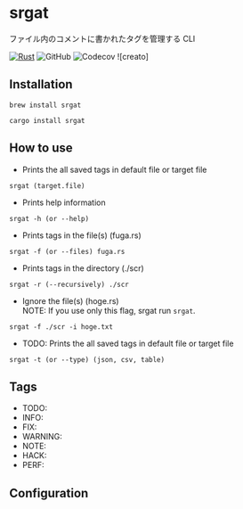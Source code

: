 # srgat

ファイル内のコメントに書かれたタグを管理する CLI

[![Rust](https://github.com/w40141/srgat/actions/workflows/rust.yml/badge.svg)](https://github.com/w40141/srgat/actions/workflows/rust.yml)
![GitHub](https://img.shields.io/github/license/w40141/srgat)
![Codecov](https://img.shields.io/codecov/c/github/w40141/srgat)
![creato]

## Installation

```
brew install srgat
```

```
cargo install srgat
```

## How to use

- Prints the all saved tags in default file or target file

```
srgat (target.file)
```

- Prints help information

```
srgat -h (or --help)
```

- Prints tags in the file(s) (fuga.rs)

```
srgat -f (or --files) fuga.rs
```

- Prints tags in the directory (./scr)

```
srgat -r (--recursively) ./scr
```

- Ignore the file(s) (hoge.rs)  
  NOTE: If you use only this flag, srgat run `srgat`.

```
srgat -f ./scr -i hoge.txt
```

- TODO: Prints the all saved tags in default file or target file

```
srgat -t (or --type) (json, csv, table)
```

## Tags

- TODO:
- INFO:
- FIX:
- WARNING:
- NOTE:
- HACK:
- PERF:

## Configuration

